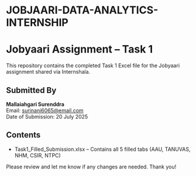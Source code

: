 # JOBJAARI-DATA-ANALYTICS-INTERNSHIP
# Jobyaari Assignment – Task 1

This repository contains the completed Task 1 Excel file for the Jobyaari assignment shared via Internshala.

## Submitted By
**Mallaiahgari Surenddra**  
Email: surinani6065@email.com  
Date of Submission: 20 July 2025

## Contents
- Task1_Filled_Submission.xlsx – Contains all 5 filled tabs (AAU, TANUVAS, NHM, CSIR, NTPC)

Please review and let me know if any changes are needed. Thank you!





